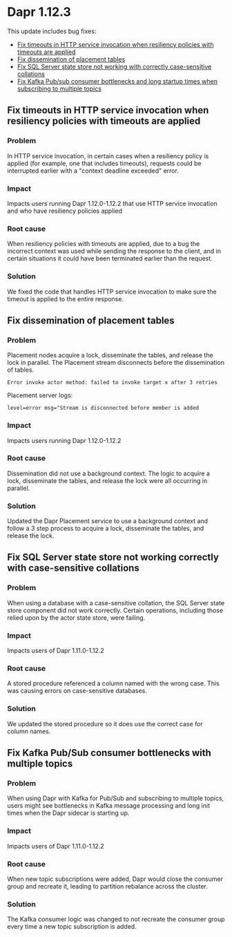 # Dapr 1.12.3

This update includes bug fixes:

- [Fix timeouts in HTTP service invocation when resiliency policies with timeouts are applied](#fix-timeouts-in-http-service-invocation-when-resiliency-policies-with-timeouts-are-applied)
- [Fix dissemination of placement tables](#fix-dissemination-of-placement-tables)
- [Fix SQL Server state store not working with correctly case-sensitive collations](#fix-sql-server-state-store-not-working-correctly-with-case-sensitive-collations)
- [Fix Kafka Pub/sub consumer bottlenecks and long startup times when subscribing to multiple topics](#fix-kafka-pubsub-consumer-bottlenecks-with-multiple-topics)

## Fix timeouts in HTTP service invocation when resiliency policies with timeouts are applied

### Problem

In HTTP service invocation, in certain cases when a resiliency policy is applied (for example, one that includes timeouts), requests could be interrupted earlier with a "context deadline exceeded" error.

### Impact

Impacts users running Dapr 1.12.0-1.12.2 that use HTTP service invocation and who have resiliency policies applied

### Root cause

When resiliency policies with timeouts are applied, due to a bug the incorrect context was used while sending the response to the client, and in certain situations it could have been terminated earlier than the request.

### Solution

We fixed the code that handles HTTP service invocation to make sure the timeout is applied to the entire response.

## Fix dissemination of placement tables

### Problem

Placement nodes acquire a lock, disseminate the tables, and release the lock in parallel. The Placement stream disconnects before the dissemination of tables.

```
Error invoke actor method: failed to invoke target x after 3 retries
```

Placement server logs:

```
level=error msg="Stream is disconnected before member is added
```

### Impact

Impacts users running Dapr 1.12.0-1.12.2

### Root cause

Dissemination did not use a background context. The logic to acquire a lock, disseminate the tables, and release the lock were all occurring in parallel.

### Solution

Updated the Dapr Placement service to use a background context and follow a 3 step process to acquire a lock, disseminate the tables, and release the lock.

## Fix SQL Server state store not working correctly with case-sensitive collations

### Problem

When using a database with a case-sensitive collation, the SQL Server state store component did not work correctly. Certain operations, including those relied upon by the actor state store, were failing.

### Impact

Impacts users of Dapr 1.11.0-1.12.2

### Root cause

A stored procedure referenced a column named with the wrong case. This was causing errors on case-sensitive databases.

### Solution

We updated the stored procedure so it does use the correct case for column names.

## Fix Kafka Pub/Sub consumer bottlenecks with multiple topics

### Problem

When using Dapr with Kafka for Pub/Sub and subscribing to multiple topics, users might see bottlenecks in Kafka message processing and long init times when the Dapr sidecar is starting up.

### Impact

Impacts users of Dapr 1.11.0-1.12.2

### Root cause

When new topic subscriptions were added, Dapr would close the consumer group and recreate it, leading to partition rebalance across the cluster.

### Solution

The Kafka consumer logic was changed to not recreate the consumer group every time a new topic subscription is added.
